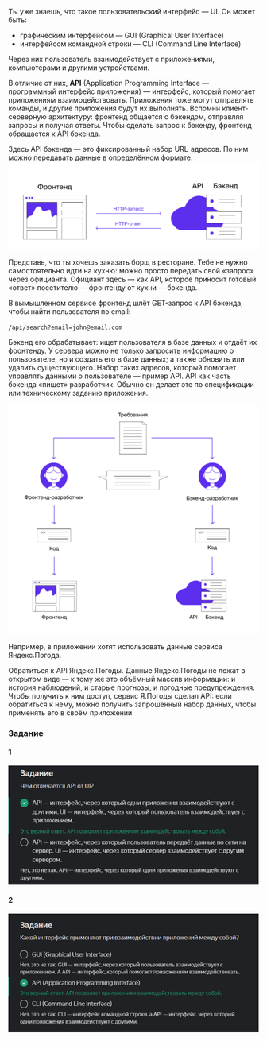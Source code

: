 Ты уже знаешь, что такое пользовательский интерфейс — UI. Он может быть:

- графическим интерфейсом — GUI (Graphical User Interface)
- интерфейсом командной строки — CLI (Command Line Interface)

Через них пользователь взаимодействует с приложениями, компьютерами и другими устройствами.

В отличие от них, **API** (Application Programming Interface — программный интерфейс приложения) — интерфейс, который помогает приложениям взаимодействовать. Приложения тоже могут отправлять команды, и другие приложения будут их выполнять.
Вспомни клиент-серверную архитектуру: фронтенд общается с бэкендом, отправляя запросы и получая ответы. Чтобы сделать запрос к бэкенду, фронтенд обращается к API бэкенда.

Здесь API бэкенда — это фиксированный набор URL-адресов. По ним можно передавать данные в определённом формате.
![img_5.png](img%2Fimg_5.png)

Представь, что ты хочешь заказать борщ в ресторане. Тебе не нужно самостоятельно идти на кухню: можно просто передать свой «запрос» через официанта. Официант здесь — как API, которое приносит готовый «ответ» посетителю — фронтенду от кухни — бэкенда.

В вымышленном сервисе фронтенд шлёт GET-запрос к API бэкенда, чтобы найти пользователя по email:

`/api/search?email=john@email.com`

Бэкенд его обрабатывает: ищет пользователя в базе данных и отдаёт их фронтенду. У сервера можно не только запросить информацию о пользователе, но и создать его в базе данных; а также обновить или удалить существующего. Набор таких адресов, который помогает управлять данными о пользователе — пример API.
API как часть бэкенда «пишет» разработчик. Обычно он делает это по спецификации или техническому заданию приложения.

![img_6.png](img%2Fimg_6.png)

Например, в приложении хотят использовать данные сервиса Яндекс.Погода.

Обратиться к API Яндекс.Погоды. Данные Яндекс.Погоды не лежат в открытом виде — к тому же это объёмный массив информации: и история наблюдений, и старые прогнозы, и погодные предупреждения. Чтобы получить к ним доступ, сервис Я.Погоды сделал API: если обратиться к нему, можно получить запрошенный набор данных, чтобы применять его в своём приложении.

### Задание
#### 1
![img_7.png](img%2Fimg_7.png)

#### 2 
![img_8.png](img%2Fimg_8.png)